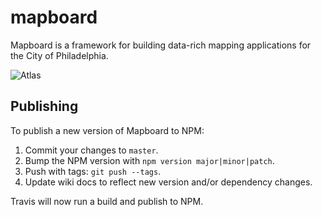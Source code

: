 # mapboard

Mapboard is a framework for building data-rich mapping applications for the City of Philadelphia.

![Atlas](http://i.imgur.com/GcZpsgX.png)

## Publishing

To publish a new version of Mapboard to NPM:

1. Commit your changes to `master`.
2. Bump the NPM version with `npm version major|minor|patch`.
3. Push with tags: `git push --tags`.
4. Update wiki docs to reflect new version and/or dependency changes.

Travis will now run a build and publish to NPM.
